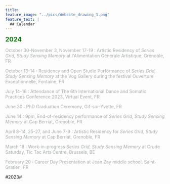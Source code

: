 ```yaml
---
title: 
feature_image: "../pics/Website_drawing_1.png"
feature_text: |
  ## Calendar
---
```


<span style="color:green;font-weight:700;font-size:20px">2024</span>

<span style="color:#a8adac">October 30-November 3, November 17-19 : Artistic Residency of *Series Grid, Study Sensing Memory* at l'Alimentation Générale Artistique, Grenoble, FR</span>

<span style="color:#a8adac">October 13-14 : Residency and Open Studio Performance of *Series Grid, Study Sensing Memory* at the Vog Gallery during the festival Ouverture Exceptionnelle, Fontaine, FR</span>

<span style="color:#a8adac">July 14-16 : Attendance of The 6th International Dance and Somatic Practices Conference 2023, Virtual Event, FR</span>

<span style="color:#a8adac">June 30 : PhD Graduation Ceremony, Gif-sur-Yvette, FR</span>

<span style="color:#a8adac">June 14 : 9pm, End-of-residency performance of *Series Grid, Study Sensing Memory* at Cap Berriat, Grenoble, FR</span>

<span style="color:#a8adac">April 8-14, 25-27, and June 7-9 : Artistic Residency for *Series Grid, Study Sensing Memory*  at Cap Berriat, Grenoble, FR</span>

<span style="color:#a8adac">March 18 : Work-in-progress *Series Grid, Study Sensing Memory* at Crude Saturday, Tic Tac Arts Centre, Brussels, BE</span>

<span style="color:#a8adac">February 20 : Career Day Presentation at Jean Zay middle school, Saint-Gratien, FR</span>

#2023#
